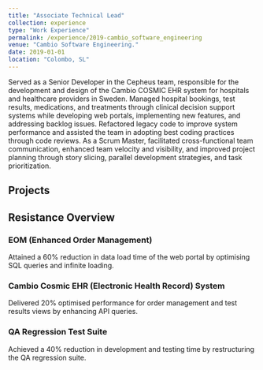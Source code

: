 ```yaml
---
title: "Associate Technical Lead"
collection: experience
type: "Work Experience"
permalink: /experience/2019-cambio_software_engineering
venue: "Cambio Software Engineering."
date: 2019-01-01
location: "Colombo, SL"
---
```


Served as a Senior Developer in the Cepheus team, responsible for the development and design of the Cambio COSMIC EHR system for hospitals and healthcare providers in Sweden. Managed hospital bookings, test results, medications, and treatments through clinical decision support systems while developing web portals, implementing new features, and addressing backlog issues. Refactored legacy code to improve system performance and assisted the team in adopting best coding practices through code reviews. As a Scrum Master, facilitated cross-functional team communication, enhanced team velocity and visibility, and improved project planning through story slicing, parallel development strategies, and task prioritization.

<h2>Projects</h2>

<h2>Resistance Overview</h2>

<h3>EOM (Enhanced Order Management)</h3>
<p>Attained a 60% reduction in data load time of the web portal by optimising SQL queries and infinite loading.</p>

<h3>Cambio Cosmic EHR (Electronic Health Record) System</h3>
<p>Delivered 20% optimised performance for order management and test results views by enhancing API queries.</p>

<h3>QA Regression Test Suite</h3>
<p>Achieved a 40% reduction in development and testing time by restructuring the QA regression suite.</p>
